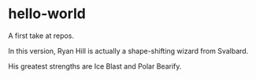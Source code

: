 # hello-world
A first take at repos. 

In this version, Ryan Hill is actually a shape-shifting wizard from Svalbard. 

His greatest strengths are Ice Blast and Polar Bearify. 
